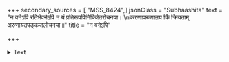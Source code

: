 +++
secondary_sources = [ "MSS_8424",]
jsonClass = "Subhaashita"
text = "न वनेऽपि रतिर्भवनेऽपि न यं प्रतिरूपविनिर्ज्जितरोचनया।  \nकरुणावरुणालय किं क्रियताम् अरुणायतपङ्कजलोचनया॥"
title = "न वनेऽपि"

+++

<details><summary>Text</summary>

न वनेऽपि रतिर्भवनेऽपि न यं प्रतिरूपविनिर्ज्जितरोचनया।  
करुणावरुणालय किं क्रियताम् अरुणायतपङ्कजलोचनया॥
</details>
